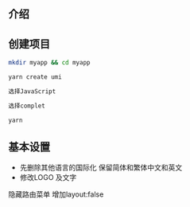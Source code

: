 
## 介绍

## 创建项目

```bash
mkdir myapp && cd myapp

yarn create umi

选择JavaScript

选择complet

yarn
```





## 基本设置

- 先删除其他语言的国际化 保留简体和繁体中文和英文
- 修改LOGO 及文字





隐藏路由菜单 增加layout:false

